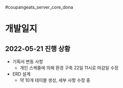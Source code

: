 #coupangeats_server_core_dona

# 개발일지
## 2022-05-21 진행 상황
- 기획서 변동 사항
  - 개인 스케줄에 의해 환경 구축 22일 11시로 마감일 수정
- ERD 설계
  - 약 10개 테이블 생성, 세부 사항 수정 중
